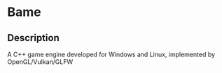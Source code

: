 # Bame 

## Description 
A C++ game engine developed for Windows and Linux, implemented by OpenGL/Vulkan/GLFW
